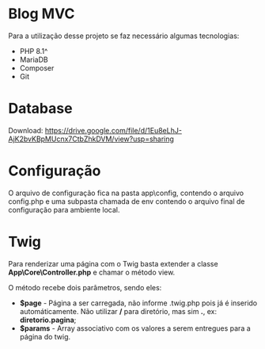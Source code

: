 # Blog MVC

Para a utilização desse projeto se faz necessário algumas tecnologias:

- PHP 8.1^
- MariaDB 
- Composer
- Git

# Database

Download: https://drive.google.com/file/d/1Eu8eLhJ-AjK2bvKBpMUcnx7CtbZhkDVM/view?usp=sharing

# Configuração

O arquivo de configuração fica na pasta app\config, contendo o arquivo config.php e uma subpasta chamada de env contendo o arquivo final de configuração para ambiente local.


# Twig

Para renderizar uma página com o Twig basta extender a classe **App\Core\Controller.php** e chamar o método view.

O método recebe dois parâmetros, sendo eles:

* **$page** - Página a ser carregada, não informe .twig.php pois já é inserido automáticamente. Não utilizar **/** para diretório, mas sim **.**, ex: **diretorio.pagina**;
* **$params** - Array associativo com os valores a serem entregues para a página do twig.